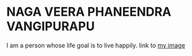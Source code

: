 # NAGA VEERA PHANEENDRA VANGIPURAPU
I am a person whose life goal is to live happily.
link to [my image](https://github.com/phani8493/assignment2-vangipurapu/blob/main/phani.jpeg)